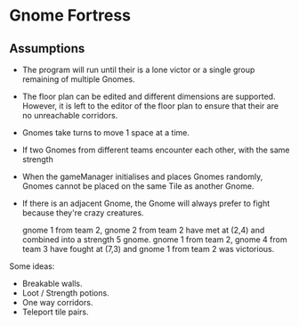 Gnome Fortress
==============

Assumptions
-----------
* The program will run until their is a lone victor or a single group remaining of multiple Gnomes.
* The floor plan can be edited and different dimensions are supported. However, it is left to the
editor of the floor plan to ensure that their are no unreachable corridors.
* Gnomes take turns to move 1 space at a time.
* If two Gnomes from different teams encounter each other, with the same strength 
* When the gameManager initialises and places Gnomes randomly, Gnomes cannot be placed on the same Tile as another Gnome.
* If there is an adjacent Gnome, the Gnome will always prefer to fight because they're crazy creatures.


    gnome 1 from team 2, gnome 2 from team 2 have met at (2,4) and combined into a strength 5 gnome.
    gnome 1 from team 2, gnome 4 from team 3 have fought at (7,3) and gnome 1 from team 2 was victorious.

Some ideas:

* Breakable walls.
* Loot / Strength potions.
* One way corridors.
* Teleport tile pairs.
